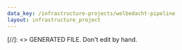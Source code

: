 ```yaml
---
data_key: /infrastructure-projects/welbedacht-pipeline
layout: infrastructure_project
---
```

[//]: <> GENERATED FILE. Don't edit by hand.